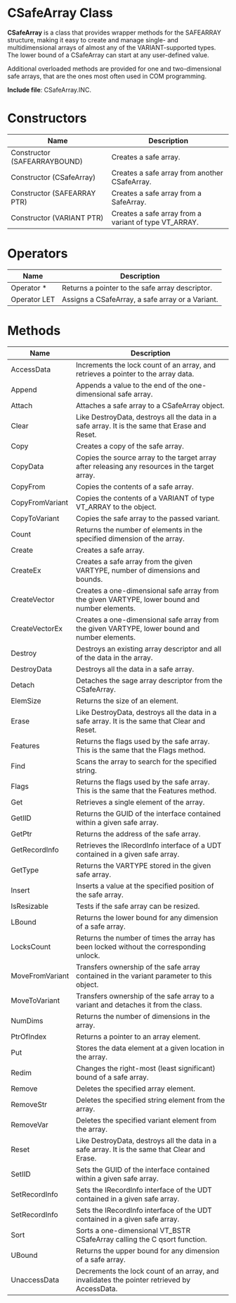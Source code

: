 # CSafeArray Class

**CSafeArray** is a class that provides wrapper methods for the SAFEARRAY structure, making it easy to create and manage single- and multidimensional arrays of almost any of the VARIANT-supported types. The lower bound of a CSafeArray can start at any user-defined value.

Additional overloaded methods are provided for one and two-dimensional safe arrays, that are the ones most often used in COM programming.

**Include file**: CSafeArray.INC.

# Constructors

| Name       | Description |
| ---------- | ----------- |
| Constructor (SAFEARRAYBOUND) | Creates a safe array. |
| Constructor (CSafeArray) | Creates a safe array from another CSafeArray. |
| Constructor (SAFEARRAY PTR) | Creates a safe array from a SafeArray. |
| Constructor (VARIANT PTR) | Creates a safe array from a variant of type VT_ARRAY. |

# Operators

| Name       | Description |
| ---------- | ----------- |
| Operator * | Returns a pointer to the safe array descriptor. |
| Operator LET | Assigns a CSafeArray, a safe array or a Variant. |

# Methods

| Name       | Description |
| ---------- | ----------- |
| AccessData | Increments the lock count of an array, and retrieves a pointer to the array data. |
| Append | Appends a value to the end of the one-dimensional safe array. |
| Attach | Attaches a safe array to a CSafeArray object. |
| Clear | Like DestroyData, destroys all the data in a safe array. It is the same that Erase and Reset. |
| Copy | Creates a copy of the safe array. |
| CopyData | Copies the source array to the target array after releasing any resources in the target array. |
| CopyFrom | Copies the contents of a safe array. |
| CopyFromVariant | Copies the contents of a VARIANT of type VT_ARRAY to the object. |
| CopyToVariant | Copies the safe array to the passed variant. |
| Count | Returns the number of elements in the specified dimension of the array. |
| Create | Creates a safe array. |
| CreateEx | Creates a safe array from the given VARTYPE, number of dimensions and bounds. |
| CreateVector | Creates a one-dimensional safe array from the given VARTYPE, lower bound and number elements. |
| CreateVectorEx | Creates a one-dimensional safe array from the given VARTYPE, lower bound and number elements. |
| Destroy | Destroys an existing array descriptor and all of the data in the array. |
| DestroyData | Destroys all the data in a safe array. |
| Detach | Detaches the sage array descriptor from the CSafeArray. |
| ElemSize | Returns the size of an element. |
| Erase | Like DestroyData, destroys all the data in a safe array. It is the same that Clear and Reset. |
| Features | Returns the flags used by the safe array. This is the same that the Flags method. |
| Find | Scans the array to search for the specified string. |
| Flags | Returns the flags used by the safe array. This is the same that the Features method. |
| Get | Retrieves a single element of the array. |
| GetIID | Returns the GUID of the interface contained within a given safe array. |
| GetPtr | Returns the address of the safe array. |
| GetRecordInfo | Retrieves the IRecordInfo interface of a UDT contained in a given safe array. |
| GetType | Returns the VARTYPE stored in the given safe array. |
| Insert | Inserts a value at the specified position of the safe array. |
| IsResizable | Tests if the safe array can be resized. |
| LBound | Returns the lower bound for any dimension of a safe array. |
| LocksCount | Returns the number of times the array has been locked without the corresponding unlock. |
| MoveFromVariant | Transfers ownership of the safe array contained in the variant parameter to this object. |
| MoveToVariant | Transfers ownership of the safe array to a variant and detaches it from the class. |
| NumDims | Returns the number of dimensions in the array. |
| PtrOfIndex | Returns a pointer to an array element. |
| Put | Stores the data element at a given location in the array. |
| Redim | Changes the right-most (least significant) bound of a safe array. |
| Remove | Deletes the specified array element. |
| RemoveStr | Deletes the specified string element from the array. |
| RemoveVar | Deletes the specified variant element from the array. |
| Reset | Like DestroyData, destroys all the data in a safe array. It is the same that Clear and Erase. |
| SetIID | Sets the GUID of the interface contained within a given safe array. |
| SetRecordInfo | Sets the IRecordInfo interface of the UDT contained in a given safe array. |
| SetRecordInfo | Sets the IRecordInfo interface of the UDT contained in a given safe array. |
| Sort | Sorts a one-dimensional VT_BSTR CSafeArray calling the C qsort function. |
| UBound | Returns the upper bound for any dimension of a safe array. |
| UnaccessData | Decrements the lock count of an array, and invalidates the pointer retrieved by AccessData. |
